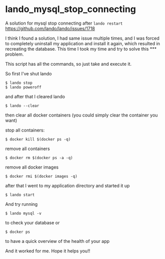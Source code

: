 # lando_mysql_stop_connecting
A solution for mysql stop connecting after `lando restart` https://github.com/lando/lando/issues/1718

I think I found a solution, 
I had same issue multiple times, and I was forced to completely uninstall my application and  install it again, which resulted in recreating the database. This time I took my time and try to solve this *** problem.

This script has all the commands, so just take and execute it.

So first I've shut lando

```shell
$ lando stop
$ lando poweroff
```

and after that I cleared lando

```shell
$ lando --clear
```
then clear all docker containers (you could simply clear the container you want)

stop all containers:

```shell
$ docker kill $(docker ps -q)
```

remove all containers
```shell
$ docker rm $(docker ps -a -q)
```

remove all docker images

```shell
$ docker rmi $(docker images -q)
```

after that I went to my application directory and started it up

```shell
$ lando start
```

And try running 

```shell
$ lando mysql -v
```

to check your database or 

```shell
$ docker ps
```

to have a quick overview of the health of your app


And it worked for me. Hope it helps you!!

